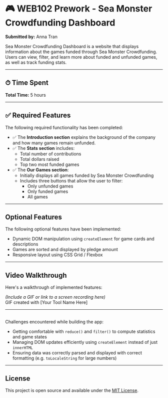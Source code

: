 # 🎮 WEB102 Prework - Sea Monster Crowdfunding Dashboard  
**Submitted by:** Anna Tran

Sea Monster Crowdfunding Dashboard is a website that displays information about the games funded through Sea Monster Crowdfunding. Users can view, filter, and learn more about funded and unfunded games, as well as track funding stats.

---

## ⏱ Time Spent  
**Total Time:** 5 hours  

---

## ✅ Required Features  
The following required functionality has been completed:

- ✅ The **Introduction section** explains the background of the company and how many games remain unfunded.
- ✅ The **Stats section** includes:
  - Total number of contributions
  - Total dollars raised
  - Top two most funded games
- ✅ The **Our Games section**:
  - Initially displays all games funded by Sea Monster Crowdfunding
  - Includes three buttons that allow the user to filter:
    - Only unfunded games
    - Only funded games
    - All games

---

## Optional Features  
The following optional features have been implemented:

- Dynamic DOM manipulation using `createElement` for game cards and descriptions
- Games are sorted and displayed by pledge amount
- Responsive layout using CSS Grid / Flexbox

---

## Video Walkthrough  
Here's a walkthrough of implemented features:  

*(Include a GIF or link to a screen recording here)*  
GIF created with [Your Tool Name Here]

---

##   
Challenges encountered while building the app:

- Getting comfortable with `reduce()` and `filter()` to compute statistics and game states
- Managing DOM updates efficiently using `createElement` instead of just `innerHTML`
- Ensuring data was correctly parsed and displayed with correct formatting (e.g. `toLocaleString` for large numbers)

---

## License  
This project is open source and available under the [MIT License](LICENSE).

